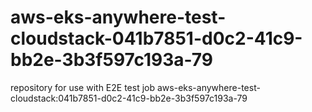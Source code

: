 # aws-eks-anywhere-test-cloudstack-041b7851-d0c2-41c9-bb2e-3b3f597c193a-79
repository for use with E2E test job aws-eks-anywhere-test-cloudstack:041b7851-d0c2-41c9-bb2e-3b3f597c193a-79

